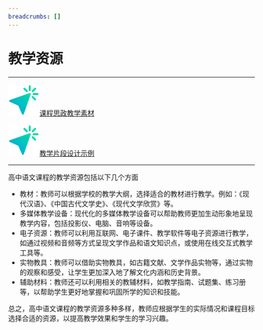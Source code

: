 ```yaml
---
breadcrumbs: []
---
```


# 教学资源

---

[![cursor](/资源/图片/cursor.webp)课程思政教学素材](/页面/教材/教材目录.html)

[![cursor](/资源/图片/cursor.webp)教学片段设计示例](/页面/示例/教学片段设计示例.html)

---

高中语文课程的教学资源包括以下几个方面

- 教材：教师可以根据学校的教学大纲，选择适合的教材进行教学。例如：《现代汉语》、《中国古代文学史》、《现代文学欣赏》等。
- 多媒体教学设备：现代化的多媒体教学设备可以帮助教师更加生动形象地呈现教学内容，包括投影仪、电脑、音响等设备。
- 电子资源：教师可以利用互联网、电子课件、教学软件等电子资源进行教学，如通过视频和音频等方式呈现文学作品和语文知识点，或使用在线交互式教学工具等。
- 实物教具：教师可以借助实物教具，如古籍文献、文学作品实物等，通过实物的观察和感受，让学生更加深入地了解文化内涵和历史背景。
- 辅助材料：教师还可以利用相关的教辅材料，如教学指南、试题集、练习册等，以帮助学生更好地掌握和巩固所学的知识和技能。

总之，高中语文课程的教学资源多种多样，教师应根据学生的实际情况和课程目标选择合适的资源，以提高教学效果和学生的学习兴趣。
